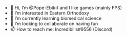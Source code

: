 - 👋 Hi, I’m @Pope-Ebik-I and I like games (mainly FPS)
- 👀 I’m interested in Eastern Orthodoxy
- 🌱 I’m currently learning biomedical science
- 💞️ I’m looking to collaborate on having fun
- 📫 How to reach me: Incredibilis#9556 (Discord)
